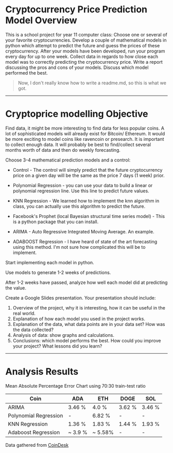 # Cryptocurrency Price Prediction Model Overview
This is a school project for year 11 computer class:
Choose one or several of your favorite cryptocurrencies.  Develop a couple of mathematical models in python which attempt to predict the future and guess the prices of these cryptocurrency.  After your models have been developed, run your program every day for up to one week.  Collect data in regards to how close each model was to correctly predicting the cryptocurrency price.  Write a report discussing the pros and cons of your models.  Discuss which model performed the best. 
> Now, I don't really know how to write a readme.md, so this is what we got.

-------

# Cryptoprice modelling Objective

Find data, it might be more interesting to find data for less popular coins.  A lot of sophisticated models will already exist for Bitcoin/ Ethereum.   It would be more exciting to model coins like ravencoin or presearch.  It is important to collect enough data.  It will probably be best to find/collect several months worth of data and then do weekly forecasting.

Choose 3-4 mathematical prediction models and a control:

- Control - The control will simply predict that the future cryptocurrency price on a given day will be the same as the price 7 days (1 week) prior.  

- Polynomial Regression - you can use your data to build a linear or polynomial regression line.  Use this line to predict future values.

- KNN Regression - We learned how to implement the knn algorithm in class, you can actually use this algorithm to predict the future.

- Facebook's Prophet (local Bayesian structural time series model) - This is a python package that you can install.  

- ARIMA - Auto Regressive Integrated Moving Average.  An example.

- ADABOOST Regression - I have heard of state of the art forecasting using this method.  I'm not sure how complicated this will be to implement.


Start implementing each model in python.

Use models to generate 1-2 weeks of predictions.

After 1-2 weeks have passed, analyze how well each model did at predicting the value.

Create a Google Slides presentation.  Your presentation should include:

1. Overview of the project, why it is interesting, how it can be useful in the real world.
2. Explanation of how each model you used in the project works.
3. Explanation of the data, what data points are in your data set?  How was the data collected?
4. Analysis of data: show graphs and calculations.
5. Conclusions:  which model performs the best.  How could you improve your project? What lessons did you learn?


---
# Analysis Results

Mean Absolute Percentage Error Chart using 70:30 train-test ratio

| Coin                  | ADA                   | ETH                   | DOGE                  | SOL                   |
| --------------------- | --------------------- | --------------------- | --------------------- | --------------------- |
| ARIMA                 | 3.46 %                | 4.0 %                 | 3.62 %                | 3.46 %                |
| Polynomial Regression | -                     | 6.82 %                | -                     | -                     |
| KNN Regression        | 1.36 %                | 1.83 %                | 1.44 %                | 1.93 %                |
| Adaboost Regression   | ~ 3.9 %               | ~ 5.58%               | -                     | -                     |


Data gathered from <a href = "https://www.coindesk.com/">CoinDesk</a>
